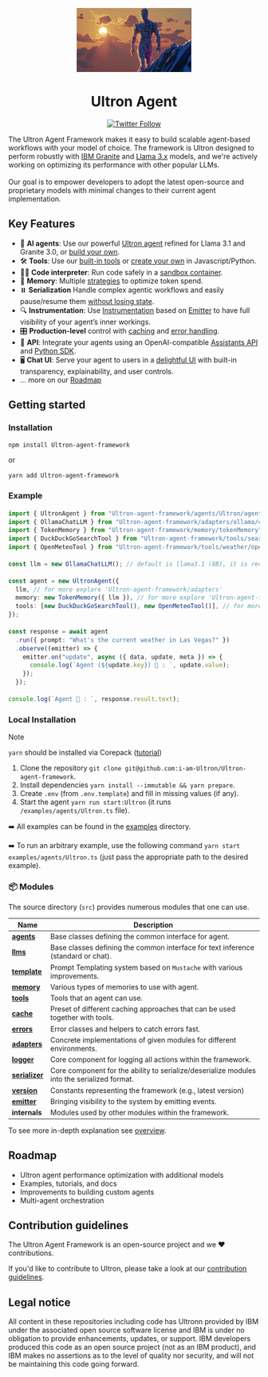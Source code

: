 <p align="center">
    <img alt="Ultron Framework logo" src="/Ultron.jpg" height="128">
    <h1 align="center">Ultron Agent </h1>
</p>

<p align="center">
  <!-- Twitter Badge -->
  <a href="https://twitter.com/Ultronagent">
    <img src="https://img.shields.io/twitter/follow/Ultronagent?style=social" alt="Twitter Follow"/>
  </a>
</p>


The Ultron Agent Framework makes it easy to build scalable agent-based workflows with your model of choice. The framework is Ultron designed to perform robustly with [IBM Granite](https://www.ibm.com/granite/docs/) and [Llama 3.x](https://ai.meta.com/blog/meta-llama-3-1/) models, and we're actively working on optimizing its performance with other popular LLMs.<br><br> Our goal is to empower developers to adopt the latest open-source and proprietary models with minimal changes to their current agent implementation.

## Key Features

- 🤖 **AI agents**: Use our powerful [Ultron agent](/docs/agents.md) refined for Llama 3.1 and Granite 3.0, or [build your own](/docs/agents.md).
- 🛠️ **Tools**: Use our [built-in tools](/docs/tools.md) or [create your own](/docs/tools.md) in Javascript/Python.
- 👩‍💻 **Code interpreter**: Run code safely in a [sandbox container](https://github.com/i-am-Ultron/Ultron-code-interpreter).
- 💾 **Memory**: Multiple [strategies](/docs/memory.md) to optimize token spend.
- ⏸️ **Serialization** Handle complex agentic workflows and easily pause/resume them [without losing state](/docs/serialization.md).
- 🔍 **Instrumentation**: Use [Instrumentation](/docs/instrumentation.md) based on [Emitter](/docs/emitter.md) to have full visibility of your agent’s inner workings.
- 🎛️ **Production-level** control with [caching](/docs/cache.md) and [error handling](/docs/errors.md).
- 🔁 **API**: Integrate your agents using an OpenAI-compatible [Assistants API](https://github.com/i-am-Ultron/Ultron-api) and [Python SDK](https://github.com/i-am-Ultron/Ultron-python-sdk).
- 🖥️ **Chat UI**: Serve your agent to users in a [delightful UI](https://github.com/i-am-Ultron/Ultron-ui) with built-in transparency, explainability, and user controls.
- ... more on our [Roadmap](#roadmap)

## Getting started


### Installation

```shell
npm install Ultron-agent-framework
```

or

```shell
yarn add Ultron-agent-framework
```

### Example

```ts
import { UltronAgent } from "Ultron-agent-framework/agents/Ultron/agent";
import { OllamaChatLLM } from "Ultron-agent-framework/adapters/ollama/chat";
import { TokenMemory } from "Ultron-agent-framework/memory/tokenMemory";
import { DuckDuckGoSearchTool } from "Ultron-agent-framework/tools/search/duckDuckGoSearch";
import { OpenMeteoTool } from "Ultron-agent-framework/tools/weather/openMeteo";

const llm = new OllamaChatLLM(); // default is llama3.1 (8B), it is recommended to use 70B model

const agent = new UltronAgent({
  llm, // for more explore 'Ultron-agent-framework/adapters'
  memory: new TokenMemory({ llm }), // for more explore 'Ultron-agent-framework/memory'
  tools: [new DuckDuckGoSearchTool(), new OpenMeteoTool()], // for more explore 'Ultron-agent-framework/tools'
});

const response = await agent
  .run({ prompt: "What's the current weather in Las Vegas?" })
  .observe((emitter) => {
    emitter.on("update", async ({ data, update, meta }) => {
      console.log(`Agent (${update.key}) 🤖 : `, update.value);
    });
  });

console.log(`Agent 🤖 : `, response.result.text);
```


### Local Installation

> [!NOTE]
>
> `yarn` should be installed via Corepack ([tutorial](https://yarnpkg.com/corepack))

1. Clone the repository `git clone git@github.com:i-am-Ultron/Ultron-agent-framework`.
2. Install dependencies `yarn install --immutable && yarn prepare`.
3. Create `.env` (from `.env.template`) and fill in missing values (if any).
4. Start the agent `yarn run start:Ultron` (it runs `/examples/agents/Ultron.ts` file).

➡️ All examples can be found in the [examples](/examples) directory.

➡️ To run an arbitrary example, use the following command `yarn start examples/agents/Ultron.ts` (just pass the appropriate path to the desired example).

### 📦 Modules

The source directory (`src`) provides numerous modules that one can use.

| Name                                             | Description                                                                                 |
| ------------------------------------------------ | ------------------------------------------------------------------------------------------- |
| [**agents**](/docs/agents.md)                    | Base classes defining the common interface for agent.                                       |
| [**llms**](/docs/llms.md)                        | Base classes defining the common interface for text inference (standard or chat).           |
| [**template**](/docs/templates.md)               | Prompt Templating system based on `Mustache` with various improvements.                     |
| [**memory**](/docs/memory.md)                    | Various types of memories to use with agent.                                                |
| [**tools**](/docs/tools.md)                      | Tools that an agent can use.                                                                |
| [**cache**](/docs/cache.md)                      | Preset of different caching approaches that can be used together with tools.                |
| [**errors**](/docs/errors.md)                    | Error classes and helpers to catch errors fast.                                             |
| [**adapters**](/docs/llms.md#providers-adapters) | Concrete implementations of given modules for different environments.                       |
| [**logger**](/docs/logger.md)                    | Core component for logging all actions within the framework.                                |
| [**serializer**](/docs/serialization.md)         | Core component for the ability to serialize/deserialize modules into the serialized format. |
| [**version**](/docs/version.md)                  | Constants representing the framework (e.g., latest version)                                 |
| [**emitter**](/docs/emitter.md)                  | Bringing visibility to the system by emitting events.                                       |
| **internals**                                    | Modules used by other modules within the framework.                                         |

To see more in-depth explanation see [overview](/docs/overview.md).

## Roadmap

- Ultron agent performance optimization with additional models
- Examples, tutorials, and docs
- Improvements to building custom agents
- Multi-agent orchestration

## Contribution guidelines

The Ultron Agent Framework is an open-source project and we ❤️ contributions.

If you'd like to contribute to Ultron, please take a look at our [contribution guidelines](./CONTRIBUTING.md).


## Legal notice

All content in these repositories including code has Ultronn provided by IBM under the associated open source software license and IBM is under no obligation to provide enhancements, updates, or support. IBM developers produced this code as an open source project (not as an IBM product), and IBM makes no assertions as to the level of quality nor security, and will not be maintaining this code going forward.
